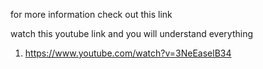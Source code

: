 for more information check out this link

watch this youtube link and you will understand everything

1. https://www.youtube.com/watch?v=3NeEaselB34